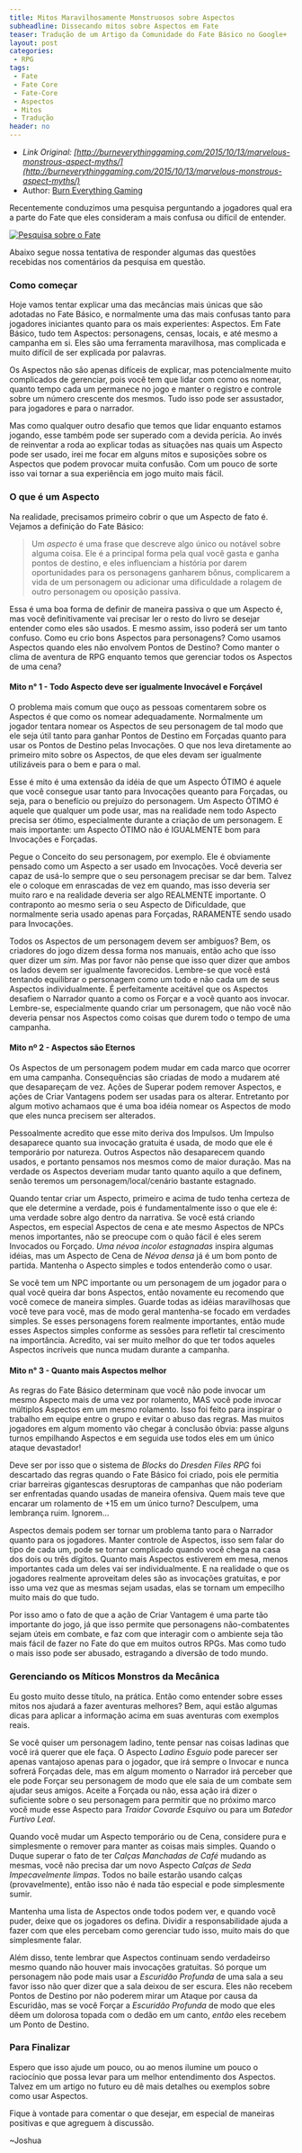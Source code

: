 ```yaml
---
title: Mitos Maravilhosamente Monstruosos sobre Aspectos
subheadline: Dissecando mitos sobre Aspectos em Fate
teaser: Tradução de um Artigo da Comunidade do Fate Básico no Google+
layout: post
categories:
 - RPG
tags:
 - Fate
 - Fate Core
 - Fate-Core
 - Aspectos
 - Mitos
 - Tradução
header: no
---
```


+ _Link Original: [http://burneverythinggaming.com/2015/10/13/marvelous-monstrous-aspect-myths/](http://burneverythinggaming.com/2015/10/13/marvelous-monstrous-aspect-myths/)_
+ Author: [Burn Everything Gaming](http://burneverythinggaming.com/author/burneverythinggaming/ "Burn Everything Gaming")

Recentemente conduzimos uma pesquisa perguntando a jogadores qual era a parte do Fate que eles consideram a mais confusa ou difícil de entender.

[![Pesquisa sobre o Fate](https://burneverythinggaming.files.wordpress.com/2015/10/fate-survey.png?w=214&h=300)](https://burneverythinggaming.files.wordpress.com/2015/10/fate-survey.png)

Abaixo segue nossa tentativa de responder algumas das questões recebidas nos comentários da pesquisa em questão.

### Como começar

Hoje vamos tentar explicar uma das mecâncias mais únicas que são adotadas no Fate Básico, e normalmente uma das mais confusas tanto para jogadores iniciantes quanto para os mais experientes: Aspectos. Em Fate Básico, tudo tem Aspectos: personagens, censas, locais, e até mesmo a campanha em si. Eles são uma ferramenta maravilhosa, mas complicada e muito difícil de ser explicada por palavras.

Os Aspectos não são apenas difíceis de explicar, mas potencialmente muito complicados de gerenciar, pois você tem que lidar com como os nomear, quanto tempo cada um permanece no jogo e manter o registro e controle sobre um número crescente dos mesmos. Tudo isso pode ser assustador, para jogadores e para o narrador.

Mas como qualquer outro desafio que temos que lidar enquanto estamos jogando, esse também pode ser superado com a devida perícia. Ao invés de reinventar a roda ao explicar todas as situações nas quais um Aspecto pode ser usado, irei me focar em alguns mitos e suposições sobre os Aspectos que podem provocar muita confusão. Com um pouco de sorte isso vai tornar a sua experiência em jogo muito mais fácil.

### O que é um Aspecto

Na realidade, precisamos primeiro cobrir o que um Aspecto de fato é. Vejamos a definição do Fate Básico:

> Um _aspecto_ é uma frase que descreve algo único ou notável sobre alguma coisa. Ele é a principal forma pela qual você gasta e ganha pontos de destino, e eles influenciam a história por darem oportunidades para os personagens ganharem bônus, complicarem a vida de um personagem ou adicionar uma dificuldade a rolagem de outro personagem ou oposição passiva.

Essa é uma boa forma de definir de maneira passiva o que um Aspecto é, mas você definitivamente vai precisar ler o resto do livro se desejar entender como eles são usados. E mesmo assim, isso poderá ser um tanto confuso. Como eu crio bons Aspectos para personagens? Como usamos Aspectos quando eles não envolvem Pontos de Destino? Como manter o clima de aventura de RPG enquanto temos que gerenciar todos os Aspectos de uma cena?

#### Mito n° 1 - Todo Aspecto deve ser igualmente Invocável e Forçável

O problema mais comum que ouço as pessoas comentarem sobre os Aspectos é que como os nomear adequadamente. Normalmente um jogador tentara nomear os Aspectos de seu personagem de tal modo que ele seja útil tanto para ganhar Pontos de Destino em Forçadas quanto para usar os Pontos de Destino pelas Invocações. O que nos leva diretamente ao primeiro mito sobre os Aspectos, de que eles devam ser igualmente utilizáveis para o bem e para o mal.

Esse é mito é uma extensão da idéia de que um Aspecto ÓTIMO é aquele que você consegue usar tanto para Invocações queanto para Forçadas, ou seja, para o benefício ou prejuízo do personagem. Um Aspecto ÓTIMO é aquele que qualquer um pode usar, mas na realidade nem todo Aspecto precisa ser ótimo, especialmente durante a criação de um personagem. E mais importante: um Aspecto ÓTIMO não é IGUALMENTE bom para Invocações e Forçadas.

Pegue o Conceito do seu personagem, por exemplo. Ele é obviamente pensado como um Aspecto a ser usado em Invocações. Você deveria ser capaz de usá-lo sempre que o seu personagem precisar se dar bem. Talvez ele o coloque em enrascadas de vez em quando, mas isso deveria ser muito raro e na realidade deveria ser algo REALMENTE importante. O contraponto ao mesmo seria o seu Aspecto de Dificuldade, que normalmente seria usado apenas para Forçadas, RARAMENTE sendo usado para Invocações.

Todos os Aspectos de um personagem devem ser ambíguos? Bem, os criadores do jogo dizem dessa forma nos manuais, então acho que isso quer dizer um _sim_. Mas por favor não pense que isso quer dizer que ambos os lados devem ser igualmente favorecidos. Lembre-se que você está tentando equilibrar o personagem como um todo e não cada um de seus Aspectos individualmente. É perfeitamente aceitável que os Aspectos desafiem o Narrador quanto a como os Forçar e a você quanto aos invocar. Lembre-se, especialmente quando criar um personagem, que não você não deveria pensar nos Aspectos como coisas que durem todo o tempo de uma campanha.

#### Mito nº 2 - Aspectos são Eternos

Os Aspectos de um personagem podem mudar em cada marco que ocorrer em uma campanha. Consequências são criadas de modo a mudarem até que desapareçam de vez. Ações de Superar podem remover Aspectos, e ações de Criar Vantagens podem ser usadas para os alterar. Entretanto por algum motivo achamaos que é uma boa idéia nomear os Aspectos de modo que eles nunca precisem ser alterados.

Pessoalmente acredito que esse mito deriva dos Impulsos. Um Impulso desaparece quanto sua invocação gratuita é usada, de modo que ele é temporário por natureza. Outros Aspectos não desaparecem quando usados, e portanto pensamos nos mesmos como de maior duração. Mas na verdade os Aspectos deveriam mudar tanto quanto aquilo a que definem, senão teremos um personagem/local/cenário bastante estagnado.

Quando tentar criar um Aspecto, primeiro e acima de tudo tenha certeza de que ele determine a verdade, pois é fundamentalmente isso o que ele é: uma verdade sobre algo dentro da narrativa. Se você está criando Aspectos, em especial Aspectos de cena e ate mesmo Aspectos de NPCs menos importantes, não se preocupe com o quão fácil é eles serem Invocados ou Forçado. _Uma névoa incolor estagnadas_ inspira algumas idéias, mas um Aspecto de Cena de _Névoa densa_ já é um bom ponto de partida. Mantenha o Aspecto simples e todos entenderão como o usar.

Se você tem um NPC importante ou um personagem de um jogador para o qual você queira dar bons Aspectos, então novamente eu recomendo que você comece de maneira simples. Guarde todas as idéias maravilhosas que você teve para você, mas de modo geral mantenha-se focado em verdades simples. Se esses personagens forem realmente importantes, então mude esses Aspectos simples conforme as sessões para refletir tal crescimento na importância. Acredito, vai ser muito melhor do que ter todos aqueles Aspectos incríveis que nunca mudam durante a campanha.

#### Mito n° 3 - Quanto mais Aspectos melhor

As regras do Fate Básico determinam que você não pode invocar um mesmo Aspecto mais de uma vez por rolamento, MAS você pode invocar múltiplos Aspectos em um mesmo rolamento. Isso foi feito para inspirar o trabalho em equipe entre o grupo e evitar o abuso das regras. Mas muitos jogadores em algum momento vão chegar à conclusão óbvia: passe alguns turnos empilhando Aspectos e em seguida use todos eles em um único ataque devastador!

Deve ser por isso que o sistema de _Blocks_ do _Dresden Files RPG_ foi descartado das regras quando o Fate Básico foi criado, pois ele permitia criar barreiras gigantescas desruptoras de campanhas que não poderiam ser enfrentadas quando usadas de maneira ofensiva. Quem mais teve que encarar um rolamento de +15 em um único turno? Desculpem, uma lembrança ruim. Ignorem...

Aspectos demais podem ser tornar um problema tanto para o Narrador quanto para os jogadores. Manter controle de Aspectos, isso sem falar do tipo de cada um, pode se tornar complicado quando você chega na casa dos dois ou três dígitos. Quanto mais Aspectos estiverem em mesa, menos importantes cada um deles vai ser individualmente. E na realidade o que os jogadores realmente aproveitam deles são as invocações gratuitas, e por isso uma vez que as mesmas sejam usadas, elas se tornam um empecilho muito mais do que tudo.

Por isso amo o fato de que a ação de Criar Vantagem é uma parte tão importante do jogo, já que isso permite que personagens não-combatentes sejam úteis em combate, e faz com que interagir com o ambiente seja tão mais fácil de fazer no Fate do que em muitos outros RPGs. Mas como tudo o mais isso pode ser abusado, estragando a diversão de todo mundo.

### Gerenciando os Míticos Monstros da Mecânica

Eu gosto muito desse título, na prática. Então como entender sobre esses mitos nos ajudará a fazer aventuras melhores? Bem, aqui estão algumas dicas para aplicar a informação acima em suas aventuras com exemplos reais.

Se você quiser um personagem ladino, tente pensar nas coisas ladinas que você irá querer que ele faça. O Aspecto _Ladino Esguio_ pode parecer ser apenas vantajoso apenas para o jogador, que irá sempre o Invocar e nunca sofrerá Forçadas dele, mas em algum momento o Narrador irá perceber que ele pode Forçar seu personagem de modo que ele saia de um combate sem ajudar seus amigos. Aceite a Forçada ou não, essa ação irá dizer o suficiente sobre o seu personagem para permitir que no próximo marco você mude esse Aspecto para _Traidor Covarde Esquivo_ ou para um _Batedor Furtivo Leal_.

Quando você mudar um Aspecto temporário ou de Cena, considere pura e simplesmente o remover para manter as coisas mais simples. Quando o Duque superar o fato de ter _Calças Manchadas de Café_ mudando as mesmas, você não precisa dar um novo Aspecto _Calças de Seda Impecavelmente limpas_. Todos no baile estarão usando calças (provavelmente), então isso não é nada tão especial e pode simplesmente sumir.

Mantenha uma lista de Aspectos onde todos podem ver, e quando você puder, deixe que os jogadores os defina. Dividir a responsabilidade ajuda a fazer com que eles percebam como gerenciar tudo isso, muito mais do que simplesmente falar.


Além disso, tente lembrar que Aspectos continuam sendo verdadeirso mesmo quando não houver mais invocações gratuitas. Só porque um personagem não pode mais usar a _Escuridão Profunda_ de uma sala a seu favor isso não quer dizer que a sala deixou de ser escura. Eles não recebem Pontos de Destino por não poderem mirar um Ataque por causa da Escuridão, mas se você Forçar a _Escuridão Profunda_ de modo que eles dêem um dolorosa topada com o dedão em um canto, _então_ eles recebem um Ponto de Destino.

### Para Finalizar

Espero que isso ajude um pouco, ou ao menos ilumine um pouco o raciocínio que possa levar para um melhor entendimento dos Aspectos. Talvez em um artigo no futuro eu dê mais detalhes ou exemplos sobre como usar Aspectos.

Fique à vontade para comentar o que desejar, em especial de maneiras positivas e que agreguem à discussão.

~Joshua



